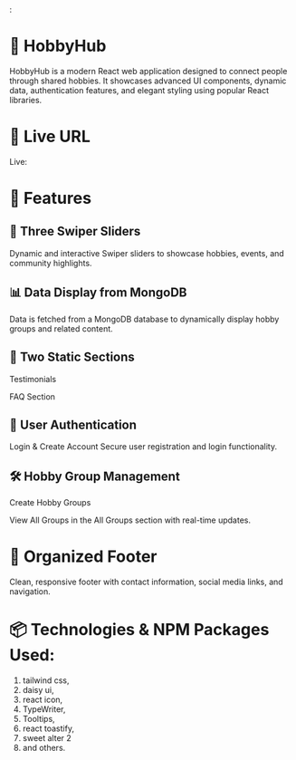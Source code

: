 :

# 🎨 HobbyHub
HobbyHub is a modern React web application designed to connect people through shared hobbies. It showcases advanced UI components, dynamic data, authentication features, and elegant styling using popular React libraries.

# 🔗 Live URL
Live: 

# 🚀 Features
## 🎯 Three Swiper Sliders
Dynamic and interactive Swiper sliders to showcase hobbies, events, and community highlights.

## 📊 Data Display from MongoDB
Data is fetched from a MongoDB database to dynamically display hobby groups and related content.

## 🧩 Two Static Sections
Testimonials

FAQ Section



## 🔐 User Authentication
Login & Create Account
Secure user registration and login functionality.

## 🛠 Hobby Group Management
Create Hobby Groups

View All Groups in the All Groups section with real-time updates.

# 🦶 Organized Footer
Clean, responsive footer with contact information, social media links, and navigation.


# 📦 Technologies & NPM Packages Used:
 1. tailwind css,
 2. daisy ui,
 3. react icon,
 4. TypeWriter,
 5. Tooltips,
 6. react toastify,
 7. sweet alter 2 
 8. and others.






